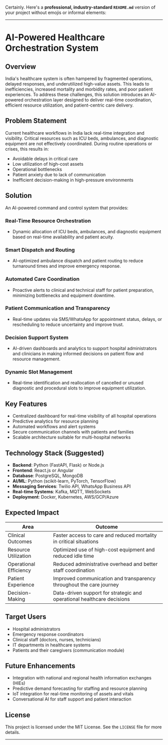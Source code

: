 Certainly. Here's a **professional, industry-standard `README.md`** version of your project without emojis or informal elements:

---

# AI-Powered Healthcare Orchestration System

## Overview

India's healthcare system is often hampered by fragmented operations, delayed responses, and underutilized high-value assets. This leads to inefficiencies, increased mortality and morbidity rates, and poor patient experiences. To address these challenges, this solution introduces an AI-powered orchestration layer designed to deliver real-time coordination, efficient resource utilization, and patient-centric care delivery.

## Problem Statement

Current healthcare workflows in India lack real-time integration and visibility. Critical resources such as ICU beds, ambulances, and diagnostic equipment are not effectively coordinated. During routine operations or crises, this results in:

* Avoidable delays in critical care
* Low utilization of high-cost assets
* Operational bottlenecks
* Patient anxiety due to lack of communication
* Inefficient decision-making in high-pressure environments

## Solution

An AI-powered command and control system that provides:

### Real-Time Resource Orchestration

* Dynamic allocation of ICU beds, ambulances, and diagnostic equipment based on real-time availability and patient acuity.

### Smart Dispatch and Routing

* AI-optimized ambulance dispatch and patient routing to reduce turnaround times and improve emergency response.

### Automated Care Coordination

* Proactive alerts to clinical and technical staff for patient preparation, minimizing bottlenecks and equipment downtime.

### Patient Communication and Transparency

* Real-time updates via SMS/WhatsApp for appointment status, delays, or rescheduling to reduce uncertainty and improve trust.

### Decision Support System

* AI-driven dashboards and analytics to support hospital administrators and clinicians in making informed decisions on patient flow and resource management.

### Dynamic Slot Management

* Real-time identification and reallocation of cancelled or unused diagnostic and procedural slots to improve equipment utilization.

## Key Features

* Centralized dashboard for real-time visibility of all hospital operations
* Predictive analytics for resource planning
* Automated workflows and alert systems
* Secure communication channels with patients and families
* Scalable architecture suitable for multi-hospital networks

## Technology Stack (Suggested)

* **Backend**: Python (FastAPI, Flask) or Node.js
* **Frontend**: React.js or Angular
* **Database**: PostgreSQL, MongoDB
* **AI/ML**: Python (scikit-learn, PyTorch, TensorFlow)
* **Messaging Services**: Twilio API, WhatsApp Business API
* **Real-time Systems**: Kafka, MQTT, WebSockets
* **Deployment**: Docker, Kubernetes, AWS/GCP/Azure

## Expected Impact

| Area                   | Outcome                                                                |
| ---------------------- | ---------------------------------------------------------------------- |
| Clinical Outcomes      | Faster access to care and reduced mortality in critical situations     |
| Resource Utilization   | Optimized use of high-cost equipment and reduced idle time             |
| Operational Efficiency | Reduced administrative overhead and better staff coordination          |
| Patient Experience     | Improved communication and transparency throughout the care journey    |
| Decision-Making        | Data-driven support for strategic and operational healthcare decisions |

## Target Users

* Hospital administrators
* Emergency response coordinators
* Clinical staff (doctors, nurses, technicians)
* IT departments in healthcare systems
* Patients and their caregivers (communication module)

## Future Enhancements

* Integration with national and regional health information exchanges (HIEs)
* Predictive demand forecasting for staffing and resource planning
* IoT integration for real-time monitoring of assets and vitals
* Conversational AI for staff support and patient interaction


## License

This project is licensed under the MIT License. See the `LICENSE` file for more details.

---

